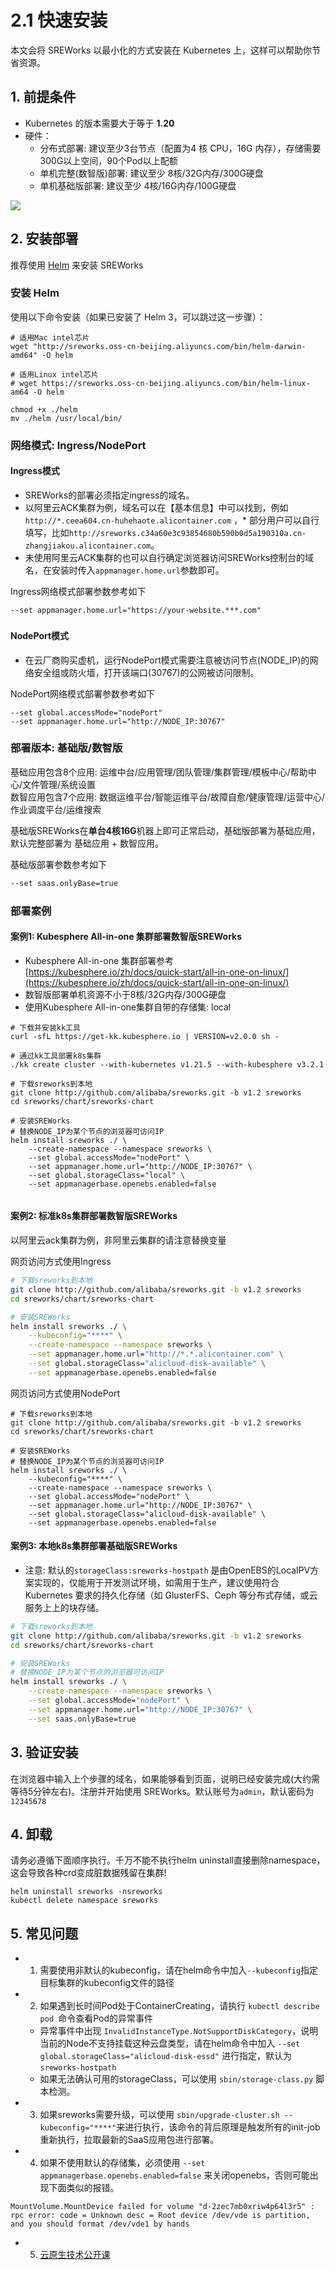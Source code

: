 # 2.1 快速安装

本文会将 SREWorks 以最小化的方式安装在 Kubernetes 上，这样可以帮助你节省资源。
<a name="YjupE"></a>
## 1. 前提条件

- Kubernetes 的版本需要大于等于 **1.20**
- 硬件：
   - 分布式部署: 建议至少3台节点（配置为4 核 CPU，16G 内存），存储需要300G以上空间，90个Pod以上配额
   - 单机完整(数智版)部署: 建议至少 8核/32G内存/300G硬盘
   - 单机基础版部署: 建议至少 4核/16G内存/100G硬盘

![](/pictures/1646727414037-e8db2b27-c269-43d1-ae16-b365abf02f39.jpeg.png)


<a name="a3nMk"></a>
## 2. 安装部署

推荐使用 [Helm](https://helm.sh/) 来安装 SREWorks
<a name="Q2bE2"></a>
### 安装 Helm
使用以下命令安装（如果已安装了 Helm 3，可以跳过这一步骤）：
```
# 适用Mac intel芯片
wget "http://sreworks.oss-cn-beijing.aliyuncs.com/bin/helm-darwin-amd64" -O helm

# 适用Linux intel芯片
# wget https://sreworks.oss-cn-beijing.aliyuncs.com/bin/helm-linux-am64 -O helm

chmod +x ./helm
mv ./helm /usr/local/bin/
```

<a name="FWdw9"></a>
### 网络模式: Ingress/NodePort

<a name="fGWch"></a>
#### Ingress模式

- SREWorks的部署必须指定ingress的域名。
- 以阿里云ACK集群为例，域名可以在【基本信息】中可以找到，例如 `http://*.ceea604.cn-huhehaote.alicontainer.com` ，* 部分用户可以自行填写，比如`http://sreworks.c34a60e3c93854680b590b0d5a190310a.cn-zhangjiakou.alicontainer.com`。
- 未使用阿里云ACK集群的也可以自行确定浏览器访问SREWorks控制台的域名，在安装时传入`appmanager.home.url`参数即可。

Ingress网络模式部署参数参考如下
```
--set appmanager.home.url="https://your-website.***.com" 
```
<a name="BVhm0"></a>
### 
<a name="MLPXH"></a>
#### NodePort模式

- 在云厂商购买虚机，运行NodePort模式需要注意被访问节点(NODE_IP)的网络安全组或防火墙，打开该端口(30767)的公网被访问限制。

NodePort网络模式部署参数参考如下
```
--set global.accessMode="nodePort" 
--set appmanager.home.url="http://NODE_IP:30767"
```

<a name="NR5Lc"></a>
### 部署版本: 基础版/数智版

基础应用包含8个应用: 运维中台/应用管理/团队管理/集群管理/模板中心/帮助中心/文件管理/系统设置<br />数智应用包含7个应用: 数据运维平台/智能运维平台/故障自愈/健康管理/运营中心/作业调度平台/运维搜索

基础版SREWorks在**单台4核16G**机器上即可正常启动，基础版部署为基础应用，默认完整部署为 基础应用 + 数智应用。

基础版部署参数参考如下
```bash
--set saas.onlyBase=true
```


<a name="XvYoW"></a>
### 部署案例

<a name="zmij7"></a>
#### 案例1: Kubesphere All-in-one 集群部署数智版SREWorks

- Kubesphere All-in-one 集群部署参考 [https://kubesphere.io/zh/docs/quick-start/all-in-one-on-linux/](https://kubesphere.io/zh/docs/quick-start/all-in-one-on-linux/)
- 数智版部署单机资源不小于8核/32G内存/300G硬盘
- 使用Kubesphere All-in-one集群自带的存储集: local
```shell
# 下载并安装kk工具
curl -sfL https://get-kk.kubesphere.io | VERSION=v2.0.0 sh -

# 通过kk工具部署k8s集群
./kk create cluster --with-kubernetes v1.21.5 --with-kubesphere v3.2.1

# 下载sreworks到本地
git clone http://github.com/alibaba/sreworks.git -b v1.2 sreworks
cd sreworks/chart/sreworks-chart

# 安装SREWorks
# 替换NODE_IP为某个节点的浏览器可访问IP
helm install sreworks ./ \
    --create-namespace --namespace sreworks \
    --set global.accessMode="nodePort" \
    --set appmanager.home.url="http://NODE_IP:30767" \
    --set global.storageClass="local" \
    --set appmanagerbase.openebs.enabled=false
    
```

<a name="MVeU6"></a>
#### 案例2: 标准k8s集群部署数智版SREWorks

以阿里云ack集群为例，非阿里云集群的请注意替换变量

网页访问方式使用Ingress
```bash
# 下载sreworks到本地
git clone http://github.com/alibaba/sreworks.git -b v1.2 sreworks
cd sreworks/chart/sreworks-chart

# 安装SREWorks
helm install sreworks ./ \
    --kubeconfig="****" \
    --create-namespace --namespace sreworks \
    --set appmanager.home.url="http://*.*.alicontainer.com" \
    --set global.storageClass="alicloud-disk-available" \
    --set appmanagerbase.openebs.enabled=false

```

网页访问方式使用NodePort
```shell
# 下载sreworks到本地
git clone http://github.com/alibaba/sreworks.git -b v1.2 sreworks
cd sreworks/chart/sreworks-chart

# 安装SREWorks
# 替换NODE_IP为某个节点的浏览器可访问IP
helm install sreworks ./ \
    --kubeconfig="****" \
    --create-namespace --namespace sreworks \
    --set global.accessMode="nodePort" \
    --set appmanager.home.url="http://NODE_IP:30767" \
    --set global.storageClass="alicloud-disk-available" \
    --set appmanagerbase.openebs.enabled=false
```

<a name="EcANN"></a>
#### 案例3: 本地k8s集群部署基础版SREWorks

- 注意: 默认的`storageClass:sreworks-hostpath` 是由OpenEBS的LocalPV方案实现的，仅能用于开发测试环境，如需用于生产，建议使用符合 Kubernetes 要求的持久化存储（如 GlusterFS、Ceph 等分布式存储，或云服务上上的块存储。
```bash
# 下载sreworks到本地
git clone http://github.com/alibaba/sreworks.git -b v1.2 sreworks
cd sreworks/chart/sreworks-chart

# 安装SREWorks
# 替换NODE_IP为某个节点的浏览器可访问IP
helm install sreworks ./ \
    --create-namespace --namespace sreworks \
    --set global.accessMode="nodePort" \
    --set appmanager.home.url="http://NODE_IP:30767" \
    --set saas.onlyBase=true

```
<a name="QG9OO"></a>
#### 

<a name="VVCN0"></a>
## 3. 验证安装
在浏览器中输入上个步骤的域名，如果能够看到页面，说明已经安装完成(大约需等待5分钟左右)。注册并开始使用 SREWorks。默认账号为`admin`，默认密码为`12345678`


<a name="g1pDy"></a>
## 4. 卸载
请务必遵循下面顺序执行。千万不能不执行helm uninstall直接删除namespace，这会导致各种crd变成脏数据残留在集群!
```
helm uninstall sreworks -nsreworks
kubectl delete namespace sreworks
```


<a name="TV878"></a>
## 5. 常见问题

- 1. 需要使用非默认的kubeconfig，请在helm命令中加入`--kubeconfig`指定目标集群的kubeconfig文件的路径
- 2. 如果遇到长时间Pod处于ContainerCreating，请执行 `kubectl describe pod `命令查看Pod的异常事件
   - 异常事件中出现 `InvalidInstanceType.NotSupportDiskCategory`，说明当前的Node不支持挂载这种云盘类型，请在helm命令中加入 `--set global.storageClass="alicloud-disk-essd"` 进行指定，默认为`sreworks-hostpath`
   - 如果无法确认可用的storageClass，可以使用 `sbin/storage-class.py` 脚本检测。
- 3. 如果sreworks需要升级，可以使用 `sbin/upgrade-cluster.sh --kubeconfig="****"`来进行执行，该命令的背后原理是触发所有的init-job重新执行，拉取最新的SaaS应用包进行部署。
- 4. 如果不使用默认的存储集，必须使用 `--set appmanagerbase.openebs.enabled=false` 来关闭openebs，否则可能出现下面类似的报错。
```
MountVolume.MountDevice failed for volume "d-2zec7mb0xriw4p64l3r5" : rpc error: code = Unknown desc = Root device /dev/vde is partition, and you should format /dev/vde1 by hands
```

- 5.  [云原生技术公开课](https://edu.aliyun.com/roadmap/cloudnative)
